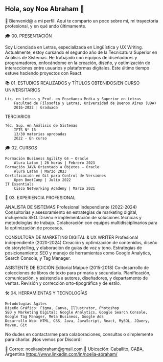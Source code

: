 ## Hola, soy Noe Abraham 👋

👋 Bienvenid@ a mi perfil. Aquí te comparto un poco sobre mí, mi trayectoria profesional, y en qué ando últimamente.

🎓 00. PRESENTACIÓN

Soy Licenciada en Letras, especializada en Lingüística y UX Writing. Actualmente, estoy cursando el segundo año de la Tecnicatura Superior en Análisis de Sistemas. He trabajado con equipos de diseñadores y programadores, enfocándome en la creación, diseño, y optimización de interacciones entre usuarios y plataformas digitales. Este último tiempo estuve haciendo proyectos con React. 

📚 01. ESTUDIOS REALIZADOS y TÍTULOS OBTENIDOS/EN CURSO
UNIVERSITARIOS

    Lic. en Letras y Prof. en Enseñanza Media y Superior en Letras
        Facultad de Filosofía y Letras, Universidad de Buenos Aires (UBA)
        2016-2022 | Graduada

TERCIARIOS

    Téc. Sup. en Análisis de Sistemas
        IFTS N° 16
        13/30 materias aprobadas
        2022 - En curso

🎓 02. CURSOS

    Formación Business Agility G4 – Oracle
        Alura Latam | 26 horas | Febrero 2023
    Formación JAVA Orientado a Objetos – Oracle
        Alura Latam | Marzo 2023
    Certificación en Git para Control de Versiones
        Open BootCamp | Julio 2022
    IT Essentials
        Cisco Networking Academy | Marzo 2021

💼 03. EXPERIENCIA PROFESIONAL

ANALISTA DE SISTEMAS
Profesional independiente (2022-2024)
        Consultorías y asesoramiento en estrategias de marketing digital, incluyendo SEO.
        Diseño e implementación de soluciones técnicas y metodologías de trabajo.
        Colaboración con equipos multidisciplinarios para la optimización de procesos.

CONSULTORA DE MARKETING DIGITAL & UX WRITER
Profesional independiente (2020-2024)
        Creación y optimización de contenidos, diseño de storytelling, y elaboración de guías de voz y tono.
        Estrategias de posicionamiento SEO y manejo de herramientas como Google Analytics, Search Console, y Tag Manager.

ASISTENTE DE EDICIÓN
Editorial Maipué (2015-2018)
        Co-desarrollo de colecciones de libros de texto para primaria y secundaria.
        Planificación, comunicación, y asistencia a autores, diseñadores, y departamento de ventas.
        Revisión y corrección orto-tipográfica y de estilo.

🛠️ 04. HERRAMIENTAS Y TECNOLOGÍAS

    Metodologías Ágiles
    Diseño Gráfico: Figma, Canva, Illustrator, Photoshop
    SEO y Marketing Digital: Google Analytics, Google Search Console, Google Tag Manager, Meta Business, Google Ads
    Desarrollo Web: HTML, CSS, Java, JavaScript, React, MySQL, JQuery, Maven, Git

No dudes en contactarme para colaboraciones, consultas o simplemente para charlar. ¡Nos vemos por Discord!

📧 Correo: noeliasabraham@gmail.com
📍 Ubicación: Caballito, CABA, Argentina
 https://www.linkedin.com/in/noelia-abraham/



